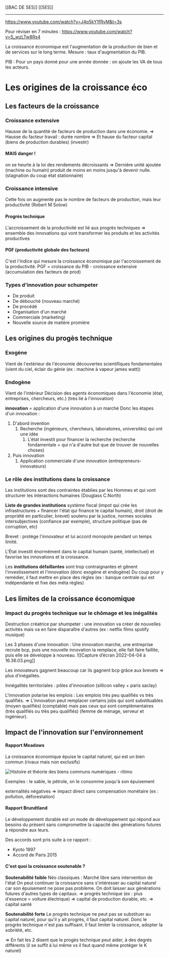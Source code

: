 [[BAC DE SES]]
[[SES]]
***

https://www.youtube.com/watch?v=J4p5kY1fRvM&t=3s

Pour réviser en 7 minutes : https://www.youtube.com/watch?v=S_wzLTw8Rs4

La croissance économique est l'augmentation de la production de bien et de services sur le long terme. 
Mesure : taux d'augmentation du PIB.

PIB : Pour un pays donné pour une année donnée : on ajoute les VA de tous les acteurs. 

# Les origines de la croissance éco
## Les facteurs de la croissance
### Croissance extensive
Hausse de la quantité de facteurs de production dans une économie.
=> Hausse du facteur travail : durée nombre
=> Et hause du facteur capital (biens de production durables) (investir)

#### MAIS danger !
on se heurte à la loi des rendements décroissants 
=> Dernière unité ajoutée (machine ou humain) produit de moins en moins jusqu'à devenir nulle. (stagnation du coup état stationnaire) 

### Croissance intensive
Cette fois on augmente pas le nombre de facteurs de production, mais leur productivité (Robert M Solow) 

#### Progrès technique
L'accroissement de la productivité est lié aux progrès techniques
=> ensemble des innovations qui vont transformer les produits et les activités productives

#### PGF (productivité globale des facteurs)
C'est l'indice qui mesure la croissance économique par l'accroissement de la productivité. 
PGF = croissance du PIB - croissance extensive (accumulation des facteurs de prod)

### Types d'innovation pour schumpeter
- De produit 
- De débouché (nouveau marché)
- De procédé
- Organisation d'un marché
- Commerciale (marketing)
- Nouvelle source de matière promière

## Les origines du progès technique
### Exogène
Vient de l'extérieur de l'économie
découvertes scientifiques fondamentales (vient du ciel, éclair du génie (ex : machine à vapeur james watt)) 

### Endogène
Vient de l'intérieur
Décision des agents économiques dans l'économie (état, entreprises, chercheurs, etc.) (très lié à l'innovation)

**innovation** = application d'une innovation à un marché 
Donc les étapes d'un innovation : 

1. D'abord invention 
	1. Recherche (ingénieurs, chercheurs, laboratoires, universités) qui ont une idée
		1. L'état investit pour financer la recherche (recherche fondamentale = qui n'a d'autre but que de trouver de nouvelles choses)
2. Puis innovation
	1. Application commerciale d'une innovation (entrepreneurs-innovateurs)

### Le rôle des institutions dans la croissance
Les institutions sont des contraintes établies par les Hommes et qui vont structurer les interactions humaines (Douglass C.North)

**Liste de grandes institutions**
système fiscal (impot qui crée les infrastructures + financer l'état qui finance le capital humain), droit (droit de propriété en particulier, brevet) soutenu par la justice, normes sociales intersubjectives (confiance par exemple), structure politique (pas de corruption, etc)

Brevet : protège l'innovateur et lui accord monopole pendant un temps limité.

L'État investit énormément dans le capital humain (santé, intellectuel) et favorise les innovations et la croissance.

Les **institutions défaillantes** sont trop contraignantes et gênent l'investissement et l'innovation (donc exogène et endogène)
Du coup pour y remédier, il faut mettre en place des règles (ex : banque centrale qui est indépendante et fixe des méta règles)

## Les limites de la croissance économique
### Impact du progrès technique sur le chômage et les inégalités
Destruction créatrice par shumpeter : une innovation va créer de nouvelles activités mais va en faire disparaître d'autres (ex : netflix films spotify musique)

Les 3 phases d'une innovation : 
Une innovation marche, une entreprise recrute bcp, puis une nouvelle innovation la remplace, elle fait faire faillite, puis elle se développe à nouveau. 
![[Capture d’écran 2022-04-04 à 16.36.03.png]]

Les innovateurs gagnent beaucoup car ils gagnent bcp grâce aux brevets => plus d'inégalités.

Innégalités territoriales : pôles d'innovation (sillicon valley + paris saclay)

L'innovation polarise les emplois : 
Les emplois très peu qualifiés vs très qualifiés.
=> L'innovation peut remplacer certains jobs qui sont substituables (moyen qualifiés) (comptable) mais pas ceux qui sont complémentaires (très qualifiés ou très peu qualifiés) (femme de ménage, serveur et ingénieur).

## Impact de l'innovation sur l'environnement
#### Rapport Meadows 

La croissance économique épuise le capital naturel, qui est un bien commun (rivaux mais non exclusifs)

![Histoire et théorie des biens communs numériques - ritimo](https://www.ritimo.org/local/cache-vignettes/L562xH183/tableau-c956b.jpg?1640007936)

Exemples : le sable, le pétrole, on le consomme jusqu'à son épuisement

externalités négatives => impact direct sans compensation monétaire (ex : pollution, déforestation)

#### Rapport Brundtland
Le développement durable est un mode de développement qui répond aux besoins du présent sans compromettre la capacité des générations futures à répondre aux leurs. 

Des accords sont pris suite à ce rapport : 
- Kyoto 1997
- Accord de Paris 2015

#### C'est quoi la croissance soutenable ? 
**Soutenabilité faible**
Néo classiques : Marché libre sans intervention de l'état
On peut continuer la croissance sans s'intéresser au capital naturel car son épuisement ne pose pas problème.
On doit laisser aux générations futures d'autres types de capitaux. 
=> progrès technique (ex : plus d'essence = voiture électrique)
=> capital de production durable, etc. 
=> capital santé

**Soutenabilité forte**
Le progrès technique ne peut pas se substituer au capital naturel, pour qu'il y ait progrès, il faut capital naturel. 
Donc le progrès technique n'est pas suffisant.
Il faut limiter la croissance, adopter la sobriété, etc.


=> En fait les 2 disent que le progès technique peut aider, à des degrés différents (il se suffit à lui même vs il faut quand même protéger le K naturel)













